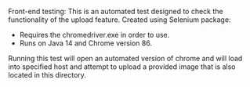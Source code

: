 Front-end testing:
This is an automated test designed to check the functionality of the upload feature.
Created using Selenium package:
  - Requires the chromedriver.exe in order to use.
  - Runs on Java 14 and Chrome version 86.

Running this test will open an automated version of chrome and will load into specified host and attempt
to upload a provided image that is also located in this directory.
